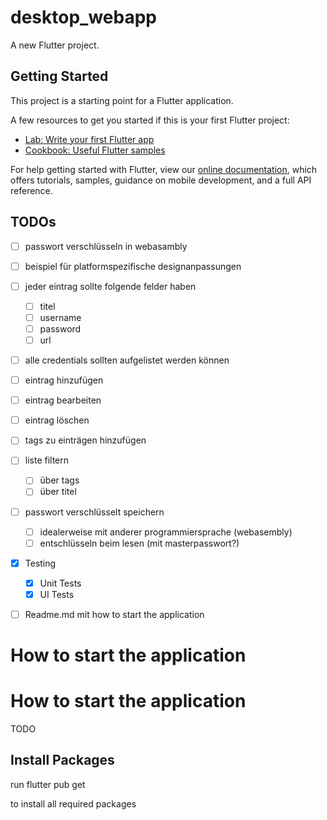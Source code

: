 # desktop_webapp

A new Flutter project.

## Getting Started

This project is a starting point for a Flutter application.

A few resources to get you started if this is your first Flutter project:

- [Lab: Write your first Flutter app](https://flutter.dev/docs/get-started/codelab)
- [Cookbook: Useful Flutter samples](https://flutter.dev/docs/cookbook)

For help getting started with Flutter, view our
[online documentation](https://flutter.dev/docs), which offers tutorials,
samples, guidance on mobile development, and a full API reference.

## TODOs
- [ ] passwort verschlüsseln in webasambly
- [ ] beispiel für platformspezifische designanpassungen 
- [ ] jeder eintrag sollte folgende felder haben
    - [ ] titel
    - [ ] username
    - [ ] password
    - [ ] url
- [ ] alle credentials sollten aufgelistet werden können
- [ ] eintrag hinzufügen
- [ ] eintrag bearbeiten
- [ ] eintrag löschen
- [ ] tags zu einträgen hinzufügen
- [ ] liste filtern
    - [ ] über tags
    - [ ] über titel
- [ ] passwort verschlüsselt speichern
    - [ ] idealerweise mit anderer programmiersprache (webasembly)
    - [ ] entschlüsseln beim lesen (mit masterpasswort?)
- [x] Testing
    - [x] Unit Tests
    - [x] UI Tests
- [ ] Readme.md mit how to start the application


# How to start the application

# How to start the application

TODO
## Install Packages

run 
    flutter pub get

to install all required packages